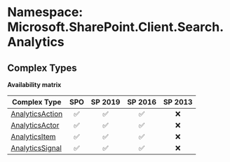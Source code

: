 # Namespace: Microsoft.SharePoint.Client.Search.Analytics

## Complex Types

**Availability matrix**

Complex Type | SPO | SP 2019 | SP 2016 | SP 2013
----------|:---:|:-------:|:-------:|:-------:
[AnalyticsAction](./ComplexTypes/AnalyticsAction.md) | ✅ | ✅ | ✅ | ❌
[AnalyticsActor](./ComplexTypes/AnalyticsActor.md) | ✅ | ✅ | ✅ | ❌
[AnalyticsItem](./ComplexTypes/AnalyticsItem.md) | ✅ | ✅ | ✅ | ❌
[AnalyticsSignal](./ComplexTypes/AnalyticsSignal.md) | ✅ | ✅ | ✅ | ❌